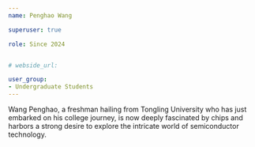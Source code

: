 ```yaml
---
name: Penghao Wang

superuser: true

role: Since 2024


# webside_url:

user_group:
- Undergraduate Students
---
```

Wang Penghao, a freshman hailing from Tongling University who has just embarked on his college journey, is now deeply fascinated by chips and harbors a strong desire to explore the intricate world of semiconductor technology.
